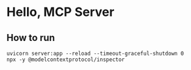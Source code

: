 # Hello, MCP Server

## How to run

```
uvicorn server:app --reload --timeout-graceful-shutdown 0
npx -y @modelcontextprotocol/inspector
```
